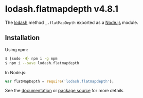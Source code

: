 # lodash.flatmapdepth v4.8.1

The [lodash](https://lodash.com/) method `_.flatMapDepth` exported as a [Node.js](https://nodejs.org/) module.

## Installation

Using npm:
```bash
$ {sudo -H} npm i -g npm
$ npm i --save lodash.flatmapdepth
```

In Node.js:
```js
var flatMapDepth = require('lodash.flatmapdepth');
```

See the [documentation](https://lodash.com/docs#flatMapDepth) or [package source](https://github.com/lodash/lodash/blob/4.8.1-npm-packages/lodash.flatmapdepth) for more details.

